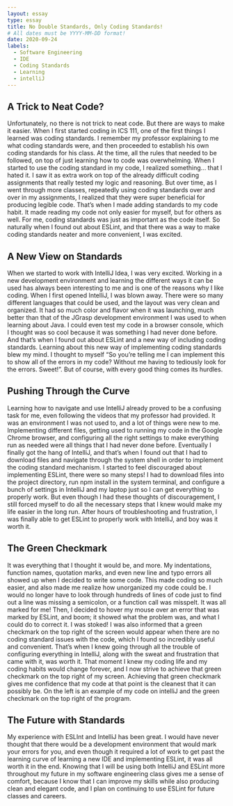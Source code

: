 ```yaml
---
layout: essay
type: essay
title: No Double Standards, Only Coding Standards!
# All dates must be YYYY-MM-DD format!
date: 2020-09-24
labels:
  - Software Engineering 
  - IDE
  - Coding Standards
  - Learning
  - intelliJ
---
```




## A Trick to Neat Code?

Unfortunately, no there is not trick to neat code. But there are ways to make it easier.
When I first started coding in ICS 111, one of the first things I learned was coding standards. I remember my professor explaining to me what coding standards were, and then proceeded to establish his own coding standards for his class. At the time, all the rules that needed to be followed, on top of just learning how to code was overwhelming.  When I started to use the coding standard in my code, I realized something... that I hated it. I saw it as extra work on top of the already difficult coding assignments that really tested my logic and reasoning. But over time, as I went through more classes, repeatedly using coding standards over and over in my assignments, I realized that they were super beneficial for producing legible code. That’s when I made adding standards to my code habit. It made reading my code not only easier for myself, but for others as well. For me, coding standards was just as important as the code itself. So naturally when I found out about ESLint, and that there was a way to make coding standards neater and more convenient, I was excited. 
## A New View on Standards

When we started to work with IntelliJ Idea, I was very excited. Working in a new development environment and learning the different ways it can be used has always been interesting to me and is one of the reasons why I like coding. When I first opened IntelliJ, I was blown away. There were so many different languages that could be used, and the layout was very clean and organized. It had so much color and flavor when it was launching, much better than that of the JGrasp development environment I was used to when learning about Java. I could even test my code in a browser console, which I thought was so cool because it was something I had never done before. And that’s when I found out about ESLint and a new way of including coding standards. Learning about this new way of implementing coding standards blew my mind. I thought to myself “So you’re telling me I can implement this to show all of the errors in my code? Without me having to tediously look for the errors. Sweet!”. But of course, with every good thing comes its hurdles.

## Pushing Through the Curve

Learning how to navigate and use IntelliJ already proved to be a confusing task for me, even following the videos that my professor had provided. It was an environment I was not used to, and a lot of things were new to me. Implementing different files, getting used to running my code in the Google Chrome browser, and configuring all the right settings to make everything run as needed were all things that I had never done before. Eventually I finally got the hang of IntelliJ, and that’s when I found out that I had to download files and navigate through the system shell in order to implement the coding standard mechanism. I started to feel discouraged about implementing ESLint, there were so many steps! I had to download files into the project directory, run npm install in the system terminal, and configure a bunch of settings in IntelliJ and my laptop just so I can get everything to properly work. But even though I had these thoughts of discouragement, I still forced myself to do all the necessary steps that I knew would make my life easier in the long run. After hours of troubleshooting and frustration, I was finally able to get ESLint to properly work with IntelliJ, and boy was it worth it. 

## The Green Checkmark

It was everything that I thought it would be, and more. My indentations, function names, quotation marks, and even new line and typo errors all showed up when I decided to write some code. This made coding so much easier, and also made me realize how unorganized my code could be. I would no longer have to look through hundreds of lines of code just to find out a line was missing a semicolon, or a function call was misspelt. It was all marked for me! Then, I decided to hover my mouse over an error that was marked by ESLint, and boom; it showed what the problem was, and what I could do to correct it.  I was stoked! I was also informed that a green checkmark on the top right of the screen would appear when there are no coding standard issues with the code, which I found so incredibly useful and convenient. That’s when I knew going through all the trouble of configuring everything in IntelliJ, along with the sweat and frustration that came with it, was worth it. That moment I knew my coding life and my coding habits would change forever, and I now strive to achieve that green checkmark on the top right of my screen. Achieving that green checkmark gives me confidence that my code at that point is the cleanest that it can possibly be. 
On the left is an example of my code on intelliJ and the green checkmark on the top right of the program.


## The Future with Standards

My experience with ESLInt and IntelliJ has been great. I would have never thought that there would be a development environment that would mark your errors for you, and even though it required a lot of work to get past the learning curve of learning a new IDE and implementing ESLint, it was all worth it in the end. Knowing that I will be using both IntelliJ and ESLint more throughout my future in my software engineering class gives me a sense of comfort, because I know that I can improve my skills while also producing clean and elegant code, and I plan on continuing to use ESLint for future classes and careers.



